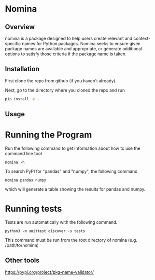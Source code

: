 # Nomina

## Overview

nomina is a package designed to help users create relevant and context-specific names for Python packages. Nomina seeks to ensure given package names are available and appropriate, or generate additional options to satisfy those criteria if the package name is taken.

## Installation

First clone the repo from github (if you haven't already). 

Next, go to the directory where you cloned the repo and run 

```bash
pip install -e .
```

## Usage

# Running the Program

Run the following command to get information about how to use the command line tool

```python3
nomina -h
```

To search PyPI for "pandas" and "numpy", the following command

```python3
nomina pandas numpy
```

which will generate a table showing the results for pandas and numpy.

# Running tests

Tests are run automatically with the following command. 

```python3
python3 -m unittest discover -s tests
```

This command must be run from the root directory of nomina (e.g. /path/to/nomina)


## Other tools

https://pypi.org/project/pkg-name-validator/
